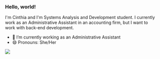 ### Hello, world!
I'm Cinthia and I'm Systems Analysis and Development student.
I currently work as an Administrative Assistant in an accounting firm, but I want to work with back-end development.

- 🔭 I’m currently working as an Administrative Assistant
- 😄 Pronouns: She/Her

<div> 
  <a href="https://www.linkedin.com/in/cinthia-melquiades-38479114b" target="_blank"><img src="https://img.shields.io/badge/-LinkedIn-%230077B5?style=for-the-badge&logo=linkedin&logoColor=white" target="_blank"></a>  
<div>
